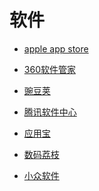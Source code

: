 # 软件


<div id = "首"></div>
<script src = "../js/首.js"></script>


* [apple app store](https://www.apple.com.cn/app-store/)
* [360软件管家](https://soft.360.cn/)
* [豌豆荚](https://m.wandoujia.com/)


* [腾讯软件中心](https://pc.qq.com/)
* [应用宝](https://sj.qq.com/)


* [数码荔枝](https://www.lizhi.io/)
* [小众软件](https://www.appinn.com//)
